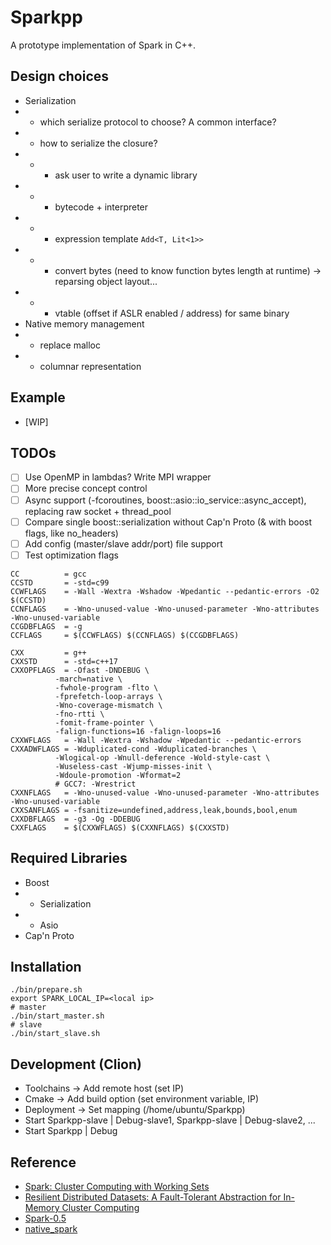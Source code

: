 # Sparkpp

A prototype implementation of Spark in C++.

## Design choices

* Serialization
* - which serialize protocol to choose? A common interface?
* - how to serialize the closure?
* - - ask user to write a dynamic library
* - - bytecode + interpreter
* - - expression template `Add<T, Lit<1>>`
* - - convert bytes (need to know function bytes length at runtime) -> reparsing object layout...
* - - vtable (offset if ASLR enabled / address) for same binary
* Native memory management
* - replace malloc
* - columnar representation

## Example

* \[WIP\]

## TODOs

- [ ] Use OpenMP in lambdas? Write MPI wrapper
- [ ] More precise concept control
- [ ] Async support (-fcoroutines, boost::asio::io_service::async_accept), replacing raw socket + thread_pool
- [ ] Compare single boost::serialization without Cap'n Proto (& with boost flags, like no_headers)
- [ ] Add config (master/slave addr/port) file support
- [ ] Test optimization flags
```text
CC          = gcc
CCSTD       = -std=c99
CCWFLAGS    = -Wall -Wextra -Wshadow -Wpedantic --pedantic-errors -O2 $(CCSTD)
CCNFLAGS    = -Wno-unused-value -Wno-unused-parameter -Wno-attributes -Wno-unused-variable
CCGDBFLAGS  = -g
CCFLAGS     = $(CCWFLAGS) $(CCNFLAGS) $(CCGDBFLAGS)

CXX         = g++
CXXSTD      = -std=c++17
CXXOPFLAGS  = -Ofast -DNDEBUG \
	      -march=native \
	      -fwhole-program -flto \
	      -fprefetch-loop-arrays \
	      -Wno-coverage-mismatch \
	      -fno-rtti \
	      -fomit-frame-pointer \
	      -falign-functions=16 -falign-loops=16
CXXWFLAGS   = -Wall -Wextra -Wshadow -Wpedantic --pedantic-errors
CXXADWFLAGS = -Wduplicated-cond -Wduplicated-branches \
	      -Wlogical-op -Wnull-deference -Wold-style-cast \
	      -Wuseless-cast -Wjump-misses-init \
	      -Wdoule-promotion -Wformat=2
	      # GCC7: -Wrestrict
CXXNFLAGS   = -Wno-unused-value -Wno-unused-parameter -Wno-attributes -Wno-unused-variable
CXXSANFLAGS = -fsanitize=undefined,address,leak,bounds,bool,enum
CXXDBFLAGS  = -g3 -Og -DDEBUG
CXXFLAGS    = $(CXXWFLAGS) $(CXXNFLAGS) $(CXXSTD)
```



## Required Libraries

* Boost
* - Serialization
* - Asio
* Cap'n Proto

## Installation

```shell script
./bin/prepare.sh
export SPARK_LOCAL_IP=<local ip>
# master
./bin/start_master.sh
# slave
./bin/start_slave.sh
```

## Development (Clion)

* Toolchains -> Add remote host (set IP)
* Cmake -> Add build option (set environment variable, IP)
* Deployment -> Set mapping (/home/ubuntu/Sparkpp)
* Start Sparkpp-slave | Debug-slave1, Sparkpp-slave | Debug-slave2, ...
* Start Sparkpp | Debug



## Reference

* [Spark: Cluster Computing with Working Sets](https://www.usenix.org/legacy/event/hotcloud10/tech/full_papers/Zaharia.pdf)
* [Resilient Distributed Datasets: A Fault-Tolerant Abstraction for In-Memory Cluster Computing](https://www.usenix.org/system/files/conference/nsdi12/nsdi12-final138.pdf)
* [Spark-0.5](https://github.com/apache/spark/tree/branch-0.5)
* [native_spark](https://github.com/rajasekarv/native_spark)